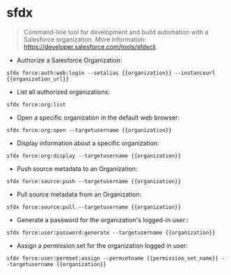 # sfdx

> Command-line tool for development and build automation with a Salesforce organization.
> More information: <https://developer.salesforce.com/tools/sfdxcli>.

- Authorize a Salesforce Organization:

`sfdx force:auth:web:login --setalias {{organization}} --instanceurl {{organization_url}}`

- List all authorized organizations:

`sfdx force:org:list`

- Open a specific organization in the default web browser:

`sfdx force:org:open --targetusername {{organization}}`

- Display information about a specific organization:

`sfdx force:org:display --targetusername {{organization}}`

- Push source metadata to an Organization:

`sfdx force:source:push --targetusername {{organization}}`

- Pull source metadata from an Organization:

`sfdx force:source:pull --targetusername {{organization}}`

- Generate a password for the organization's logged-in user::

`sfdx force:user:password:generate --targetusername {{organization}}`

- Assign a permission set for the organization logged in user:

`sfdx force:user:permset:assign --permsetname {{permission_set_name}} --targetusername {{organization}}`
